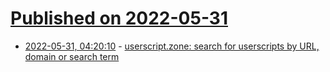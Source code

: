 # [Published on 2022-05-31](index.md)

* [2022-05-31, 04:20:10](https://news.ycombinator.com/item?id=31566061) - [userscript.zone: search for userscripts by URL, domain or search term](https://www.userscript.zone/)
